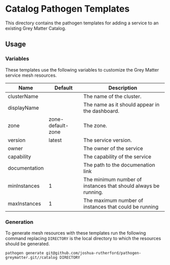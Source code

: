 # Catalog Pathogen Templates

This directory contains the pathogen templates for adding a service to an existing Grey Matter Catalog.

## Usage

### Variables

These templates use the following variables to customize the Grey Matter service mesh resources.

| Name          | Default      | Description                                                    |
| ------------- | ------------ | -------------------------------------------------------------- |
| clusterName   |              | The name of the cluster.                                       |
| displayName   |              | The name as it should appear in the dashboard.                 |
| zone          | zone-default-zone | The zone.                                                      |
| version       | latest       | The service  version.                                          |
| owner         |              | The owner of the service                                       |
| capability    |              | The capability of the service                                  |
| documentation |              | The path to the documenation link                              |
| minInstances  | 1            | The minimum number of instances that should always be running. |
| maxInstances  | 1            | The maximum number of instances that could be running          |

### Generation

To generate mesh resources with these templates run the following command replacing `DIRECTORY` is the local directory to which the resources should be generated.

    pathogen generate git@github.com/joshua-rutherford/pathogen-greymatter.git//catalog DIRECTORY
